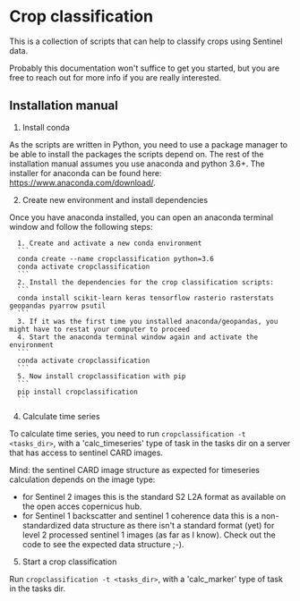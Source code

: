 # Crop classification
This is a collection of scripts that can help to classify crops using Sentinel data. 

Probably this documentation won't suffice to get you started, but you are free to reach out for more info if you are really interested.

## Installation manual
1. Install conda

As the scripts are written in Python, you need to use a package manager to be able to install the packages the scripts depend on. The rest of the installation manual assumes you use anaconda and python 3.6+. The installer for anaconda can be found here: https://www.anaconda.com/download/.

2. Create new environment and install dependencies

Once you have anaconda installed, you can open an anaconda terminal window and follow the following steps:

      1. Create and activate a new conda environment
      ```
      conda create --name cropclassification python=3.6
      conda activate cropclassification
      ```
      2. Install the dependencies for the crop classification scripts:
      ```
      conda install scikit-learn keras tensorflow rasterio rasterstats geopandas pyarrow psutil
      ```
      3. If it was the first time you installed anaconda/geopandas, you might have to restat your computer to proceed
      4. Start the anaconda terminal window again and activate the environment
      ```
      conda activate cropclassification
      ```
      5. Now install cropclassification with pip
      ```
      pip install cropclassification
      ```
4. Calculate time series 

To calculate time series, you need to run `cropclassification -t <tasks_dir>`, with a 'calc_timeseries' type of task in the tasks dir 
on a server that has access to sentinel CARD images.

Mind: the sentinel CARD image structure as expected for timeseries calculation depends on the image type:
  * for Sentinel 2 images this is the standard S2 L2A format as available on the open acces copernicus hub.
  * for Sentinel 1 backscatter and sentinel 1 coherence data this is a non-standardized data structure as there isn't a standard format (yet) for level 2 processed sentinel 1 images (as far as I know). Check out the code to see the expected data structure ;-). 

5. Start a crop classification

Run `cropclassification -t <tasks_dir>`, with a 'calc_marker' type of task in the tasks dir.
